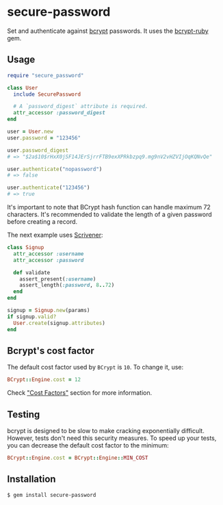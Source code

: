 secure-password
===============

Set and authenticate against [bcrypt][bcrypt] passwords.
It uses the [bcrypt-ruby][bcrypt-ruby] gem.

Usage
-----

```ruby
require "secure_password"

class User
  include SecurePassword

  # A `password_digest` attribute is required.
  attr_accessor :password_digest
end

user = User.new
user.password = "123456"

user.password_digest
# => "$2a$10$rHxX0jSF14JErSjrrFTB9exXPRkbzpq9.mg9nV2vHZVIjOqKQNvQe"

user.authenticate("nopassword")
# => false

user.authenticate("123456")
# => true
```

It's important to note that BCrypt hash function can handle
maximum 72 characters. It's recommended to validate the length
of a given password before creating a record.

The next example uses [Scrivener][scrivener]:

```ruby
class Signup
  attr_accessor :username
  attr_accessor :password

  def validate
    assert_present(:username)
    assert_length(:password, 8..72)
  end
end

signup = Signup.new(params)
if signup.valid?
  User.create(signup.attributes)
end
```

Bcrypt's cost factor
--------------------

The default cost factor used by `BCrypt` is `10`. To change it, use:

```ruby
BCrypt::Engine.cost = 12
```

Check ["Cost Factors"][cost-factors] section for more information.

Testing
-------

bcrypt is designed to be slow to make cracking exponentially difficult.
However, tests don't need this security measures. To speed up your tests,
you can decrease the default cost factor to the minimum:

```ruby
BCrypt::Engine.cost = BCrypt::Engine::MIN_COST
```

Installation
------------

```
$ gem install secure-password
```

[bcrypt]: http://www.openbsd.org/papers/bcrypt-paper.pdf
[bcrypt-ruby]: https://github.com/codahale/bcrypt-ruby
[cost-factors]: https://github.com/codahale/bcrypt-ruby#cost-factors
[scrivener]: https://github.com/soveran/scrivener
